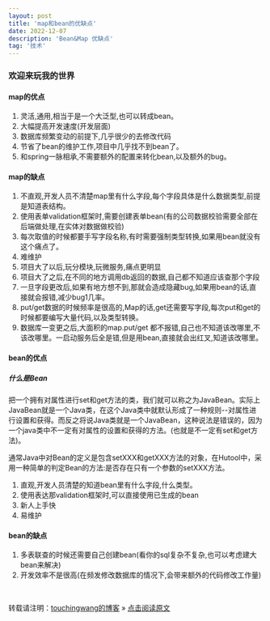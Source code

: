 ```yaml
---
layout: post
title: 'map和bean的优缺点'
date: 2022-12-07
description: 'Bean&Map 优缺点'
tag: '技术'
--- 
```


### 欢迎来玩我的世界

#### map的优点

1. 灵活,通用,相当于是一个大泛型,也可以转成bean。
2. 大幅提高开发速度(开发层面)
3. 数据库频繁变动的前提下,几乎很少的去修改代码
4. 节省了bean的维护工作,项目中几乎找不到bean了。
5. 和spring一脉相承,不需要额外的配置来转化bean,以及额外的bug。

#### map的缺点

1. 不直观,开发人员不清楚map里有什么字段,每个字段具体是什么数据类型,前提是知道表结构。
2. 使用表单validation框架时,需要创建表单bean(有的公司数据校验需要全部在后端做处理,在实体对数据做校验)
3. 每次取值的时候都要手写字段名称,有时需要强制类型转换,如果用bean就没有这个痛点了。
4. 难维护
5. 项目大了以后,玩分模块,玩微服务,痛点更明显
6. 项目大了之后,在不同的地方调用db返回的数据,自己都不知道应该查那个字段
7. 一旦字段更改后,如果有地方想不到,那就会造成隐藏bug,如果用bean的话,直接就会报错,减少bug1几率。
8. put/get数据的时候频率是很高的,Map的话,get还需要写字段,每次put和get的时候都要编写大量代码,以及类型转换。
9. 数据库一变更之后,大面积的map.put/get 都不报错,自己也不知道该改哪里,不该改哪里。一启动服务后全是错,但是用bean,直接就会出红叉,知道该改哪里。

#### bean的优点

##### 什么是Bean

把一个拥有对属性进行set和get方法的类，我们就可以称之为JavaBean。实际上JavaBean就是一个Java类，在这个Java类中就默认形成了一种规则--对属性进行设置和获得。而反之将说Java类就是一个JavaBean，这种说法是错误的，因为一个java类中不一定有对属性的设置和获得的方法。(也就是不一定有set和get方法)。

通常Java中对Bean的定义是包含setXXX和getXXX方法的对象，在Hutool中，采用一种简单的判定Bean的方法:是否存在只有一个参数的setXXX方法。

1. 直观,开发人员清楚的知道bean里有什么字段,什么类型。
2. 使用表达那validation框架时,可以直接使用已生成的bean
3. 新人上手快
4. 易维护

#### bean的缺点

1. 多表联查的时候还需要自己创建bean(看你的sql复杂不复杂,也可以考虑建大bean来解决)
2. 开发效率不是很高(在频发修改数据库的情况下,会带来额外的代码修改工作量)

<br>

转载请注明：[touchingwang的博客](http://touchingwang.github.io) » [点击阅读原文](http://https://github.com/touchingwang/touchingwang.github.io/tree/master/_posts/2022-12-07-Bean&Map.md)
